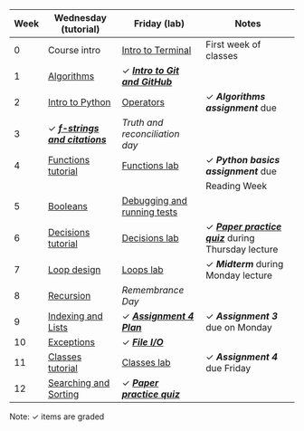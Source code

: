 | Week | Wednesday (tutorial)                                               | Friday (lab)                                                                      | Notes                                                                                   |
| ---- | ------------------------------------------------------------------ | --------------------------------------------------------------------------------- | --------------------------------------------------------------------------------------- |
| 0    | Course intro                                                       | [Intro to Terminal](../ungraded/intro_to_terminal.md)                             | First week of classes                                                                   |
| 1    | [Algorithms](../ungraded/algorithms.md)                            | ✓ ***[Intro to Git and GitHub](../graded/intro_to_git.md)***                      |                                                                                         |
| 2    | [Intro to Python](../ungraded/intro_to_python/intro_to_python.md)  | [Operators](../ungraded/operators.md)                                             | ✓ ***Algorithms assignment*** due                                                       |
| 3    | ✓ ***[f-strings and citations](../graded/fstrings/fstrings_citations.md)*** | *Truth and reconciliation day*                                                    |                                                                                         |
| 4    | [Functions tutorial](../ungraded/functions_tut.md)                 | [Functions lab](../ungraded/functions_lab/functions_lab.md)                       | ✓ ***Python basics assignment*** due                                                    |
|      |                                                                    |                                                                                   | Reading Week                                                                            |
| 5    | [Booleans](../ungraded/booleans.md)                                | [Debugging and running tests](../ungraded/debugging_testing/debugging_testing.md) |                                                                                         |
| 6    | [Decisions tutorial](../ungraded/decisions_tut.md)                 | [Decisions lab](../ungraded/decisions_lab/decisions_lab.md)                       | ✓ ***[Paper practice quiz](../graded/paper_practice_quiz.md)*** during Thursday lecture |
| 7    | [Loop design](../ungraded/loop_design.md)                          | [Loops lab](../ungraded/loop_lab/loop_lab.md)                                              | ✓ ***Midterm*** during Monday lecture                                                   |
| 8    | [Recursion](../ungraded/recursion.md)                              | *Remembrance Day*                                                                 |                                                                                         |
| 9    | [Indexing and Lists](../ungraded/indexing_lists.md)                | ✓ ***[Assignment 4 Plan](../graded/assignment_plan.md)***                         | ✓ ***Assignment 3*** due on Monday                                                      |
| 10   | [Exceptions](../ungraded/exceptions.md)                            | ✓ ***[File I/O](../graded/fileio/fileio.md)***                                           |                                                                                         |
| 11   | [Classes tutorial](../ungraded/classes_tut.md)                     | [Classes lab](../ungraded/classes_lab.md)                                         | ✓ ***Assignment 4*** due Friday                                                         |
| 12   | [Searching and Sorting](../ungraded/searching_sorting.md)          | ✓ ***[Paper practice quiz](../graded/paper_practice_quiz.md)***                   |                                                                                         |

Note: ✓ items are graded